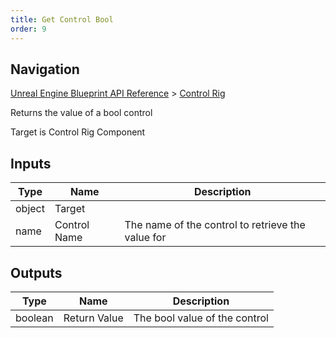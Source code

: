 ```yaml
---
title: Get Control Bool
order: 9
---
```

## Navigation

[Unreal Engine Blueprint API Reference](https://dev.epicgames.com/documentation/en-us/unreal-engine/BlueprintAPI) > [Control Rig](https://dev.epicgames.com/documentation/en-us/unreal-engine/BlueprintAPI/ControlRig_1)

Returns the value of a bool control

Target is Control Rig Component

## Inputs

| Type | Name | Description |
| --- | --- | --- |
| object | Target |  |
| name | Control Name | The name of the control to retrieve the value for |

## Outputs

| Type | Name | Description |
| --- | --- | --- |
| boolean | Return Value | The bool value of the control |
